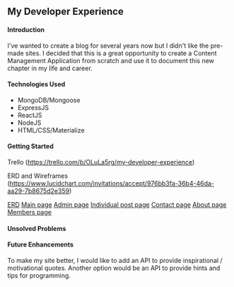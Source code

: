 ## My Developer Experience 

#### Introduction


I've wanted to create a blog for several years now but I didn't like the pre-made sites. I decided that this is a great opportunity to create a Content Management Application from scratch and use it to document this new chapter in my life and career.



#### Technologies Used


  * MongoDB/Mongoose
  * ExpressJS
  * ReactJS
  * NodeJS
  * HTML/CSS/Materialize



#### Getting Started


Trello (https://trello.com/b/OLuLa5rg/my-developer-experience)

ERD and Wireframes (https://www.lucidchart.com/invitations/accept/976bb3fa-36b4-46da-aa29-7b8675d2e359)

[ERD](https://i.imgur.com/4O414N8m.png)
[Main page](https://i.imgur.com/eSRWA2Nm.png)
[Admin page](https://i.imgur.com/lHRHvY4m.png)
[Individual post page](https://i.imgur.com/A5PEJzNm.png)
[Contact page](https://i.imgur.com/Bl7rQ2em.png)
[About page](https://i.imgur.com/yPK446Mm.png)
[Members page](https://i.imgur.com/ys3hcLkm.png)



#### Unsolved Problems


#### Future Enhancements


To make my site better, I would like to add an API to provide inspirational / motivational quotes. Another option would be an API to provide hints and tips for programming.